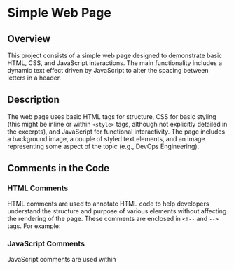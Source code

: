 # Simple Web Page

## Overview
This project consists of a simple web page designed to demonstrate basic HTML, CSS, and JavaScript interactions. The main functionality includes a dynamic text effect driven by JavaScript to alter the spacing between letters in a header.

## Description
The web page uses basic HTML tags for structure, CSS for basic styling (this might be inline or within `<style>` tags, although not explicitly detailed in the excerpts), and JavaScript for functional interactivity. The page includes a background image, a couple of styled text elements, and an image representing some aspect of the topic (e.g., DevOps Engineering).

## Comments in the Code

### HTML Comments
HTML comments are used to annotate HTML code to help developers understand the structure and purpose of various elements without affecting the rendering of the page. These comments are enclosed in `<!--` and `-->` tags. For example:
<!-- This is an HTML comment -->

### JavaScript Comments
JavaScript comments are used within <script> tags to describe or annotate JavaScript code for clarity. These comments can be either single-line, starting with //, or multi-line, enclosed in /* and */. For example:
// This is a single-line JavaScript comment

/*
This is a
multi-line JavaScript comment
*/
